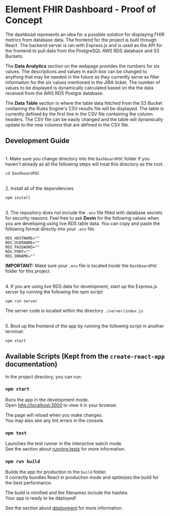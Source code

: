 # Element FHIR Dashboard - Proof of Concept

The dashboad represents an idea for a possible solution for displaying FHIR metrics from database data. The frontend for the project is built through React. The backend server is ran with Express.js and is used as the API for the frontend to pull data from the PostgreSQL AWS RDS database and S3 Buckets.

The **Data Analytics** section on the webpage provides the numbers for six values. The descriptions and values in each box can be changed to anything that may be needed in the future as they currently serve as filler information for the six values mentioned in the JIRA ticket. The number of values to be displayed is dynamically calculated based on the the data received from the AWS RDS Postgre database. 

The **Data Table** section is where the table data fetched from the S3 Bucket containing the Rules Engine's CSV results file will be displayed. The table is currently defined by the first line in the CSV file containing the column headers. The CSV file can be easily changed and the table will dynamically update to the new columns that are defined in the CSV file.


## Development Guide

<br>1. Make sure you change directory into the `DashboardPOC` folder if you haven't already as all the following steps will treat this directory as the root.
```
cd DashboardPOC
```

<br>2. Install all of the dependencies.
```
npm install
```

<br>3. The repository does not include the `.env` file filled with database secrets for security reasons. Feel free to ask **Devin** for the following values when you are developing using live RDS table data. You can copy and paste the following format directly into your `.env` file.

```
RDS_HOSTNAME=""
RDS_USERNAME=""
RDS_PASSWORD=""
RDS_PORT=""
RDS_DBNAME=""
```
**IMPORTANT:** Make sure your `.env` file is located *inside* the `DashboardPOC` folder for this project.

<br>4. If you are using live RDS data for development, start up the Express.js server by running the following the npm script:
```
npm run server
```

The server code is located within the directory `./server/index.js`

<br>5. Boot up the frontend of the app by running the following script in another terminal:
```
npm start
```

## Available Scripts (Kept from the `create-react-app` documentation)

In the project directory, you can run:

### `npm start`

Runs the app in the development mode.\
Open [http://localhost:3000](http://localhost:3000) to view it in your browser.

The page will reload when you make changes.\
You may also see any lint errors in the console.

### `npm test`

Launches the test runner in the interactive watch mode.\
See the section about [running tests](https://facebook.github.io/create-react-app/docs/running-tests) for more information.

### `npm run build`

Builds the app for production to the `build` folder.\
It correctly bundles React in production mode and optimizes the build for the best performance.

The build is minified and the filenames include the hashes.\
Your app is ready to be deployed!

See the section about [deployment](https://facebook.github.io/create-react-app/docs/deployment) for more information.
